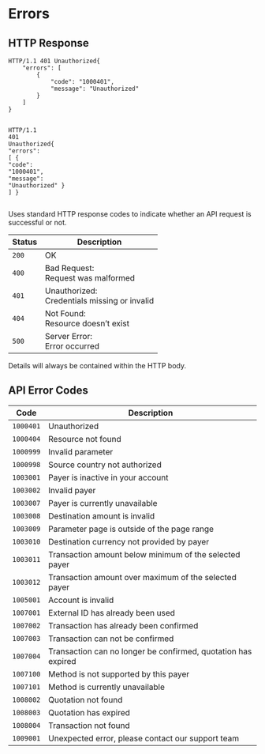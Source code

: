 <!-- Errors -->

# Errors

<!-- HTTP Response -->

<h2 id="http-response">HTTP Response</h2>

<div class="highlight"><pre class="chroma"><code class="language-http" data-lang="http"><span class="kr">HTTP</span><span class="o">/</span><span class="m">1.1</span> <span class="m">401</span> <span class="ne">Unauthorized</span><span class="p">{</span>
    <span class="nt">&#34;errors&#34;</span><span class="p">:</span> <span class="p">[</span>
        <span class="p">{</span>
            <span class="nt">&#34;code&#34;</span><span class="p">:</span> <span class="s2">&#34;1000401&#34;</span><span class="p">,</span>
            <span class="nt">&#34;message&#34;</span><span class="p">:</span> <span class="s2">&#34;Unauthorized&#34;</span>
        <span class="p">}</span>
    <span class="p">]</span>
<span class="p">}</span>

<span class="kr">HTTP</span><span class="o">/</span><span class="m">1.1</span> <span class="m">401</span> <span class="ne">Unauthorized</span><span class="p">{</span>
    <span class="nt">&#34;errors&#34;</span><span class="p">:</span> <span class="p">[</span>
        <span class="p">{</span>
            <span class="nt">&#34;code&#34;</span><span class="p">:</span> <span class="s2">&#34;1000401&#34;</span><span class="p">,</span>
            <span class="nt">&#34;message&#34;</span><span class="p">:</span> <span class="s2">&#34;Unauthorized&#34;</span>
        <span class="p">}</span>
    <span class="p">]</span>
<span class="p">}</span></code></pre></div>
<p>Uses standard HTTP response codes to indicate whether an API request is successful or not.</p>

<table>
<thead>
<tr>
<th>Status</th>
<th>Description</th>
</tr>
</thead>

<tbody>
<tr>
<td><code>200</code></td>
<td>OK</td>
</tr>

<tr>
<td><code>400</code></td>
<td>Bad Request:<br/>Request was malformed</td>
</tr>

<tr>
<td><code>401</code></td>
<td>Unauthorized:<br/>Credentials missing or invalid</td>
</tr>

<tr>
<td><code>404</code></td>
<td>Not Found:<br/>Resource doesn&rsquo;t exist</td>
</tr>

<tr>
<td><code>500</code></td>
<td>Server Error:<br/>Error occurred</td>
</tr>
</tbody>
</table>

<p>Details will always be contained within the HTTP body.</p>
<!-- End HTTP Response -->

<!-- API Error Codes -->

<h2 id="api-error-codes">API Error Codes</h2>

<table>
<thead>
<tr>
<th>Code</th>
<th>Description</th>
</tr>
</thead>

<tbody>
<tr>
<td><code>1000401</code></td>
<td>Unauthorized</td>
</tr>

<tr>
<td><code>1000404</code></td>
<td>Resource not found</td>
</tr>

<tr>
<td><code>1000999</code></td>
<td>Invalid parameter</td>
</tr>

<tr>
<td><code>1000998</code></td>
<td>Source country not authorized</td>
</tr>

<tr>
<td><code>1003001</code></td>
<td>Payer is inactive in your account</td>
</tr>

<tr>
<td><code>1003002</code></td>
<td>Invalid payer</td>
</tr>

<tr>
<td><code>1003007</code></td>
<td>Payer is currently unavailable</td>
</tr>

<tr>
<td><code>1003008</code></td>
<td>Destination amount is invalid</td>
</tr>

<tr>
<td><code>1003009</code></td>
<td>Parameter page is outside of the page range</td>
</tr>

<tr>
<td><code>1003010</code></td>
<td>Destination currency not provided by payer</td>
</tr>

<tr>
<td><code>1003011</code></td>
<td>Transaction amount below minimum of the selected payer</td>
</tr>

<tr>
<td><code>1003012</code></td>
<td>Transaction amount over maximum of the selected payer</td>
</tr>

<tr>
<td><code>1005001</code></td>
<td>Account is invalid</td>
</tr>

<tr>
<td><code>1007001</code></td>
<td>External ID has already been used</td>
</tr>

<tr>
<td><code>1007002</code></td>
<td>Transaction has already been confirmed</td>
</tr>

<tr>
<td><code>1007003</code></td>
<td>Transaction can not be confirmed</td>
</tr>

<tr>
<td><code>1007004</code></td>
<td>Transaction can no longer be confirmed, quotation has expired</td>
</tr>

<tr>
<td><code>1007100</code></td>
<td>Method is not supported by this payer</td>
</tr>

<tr>
<td><code>1007101</code></td>
<td>Method is currently unavailable</td>
</tr>

<tr>
<td><code>1008002</code></td>
<td>Quotation not found</td>
</tr>

<tr>
<td><code>1008003</code></td>
<td>Quotation has expired</td>
</tr>

<tr>
<td><code>1008004</code></td>
<td>Transaction not found</td>
</tr>

<tr>
<td><code>1009001</code></td>
<td>Unexpected error, please contact our support team</td>
</tr>
</tbody>
</table>

<!-- End API Error codes -->
